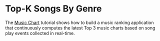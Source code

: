 # Top-K Songs By Genre

The [Music Chart](https://vmware-tanzu.github.io/streaming-runtimes/samples/top-k-songs/top-k-songs/) tutorial shows how to build a music ranking application that continuously computes the latest Top 3 music charts based on song play events collected in real-time.
